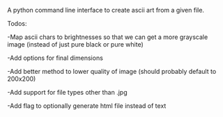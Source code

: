 A python command line interface to create ascii art from a given file. 

Todos:

-Map ascii chars to brightnesses so that we can get a more grayscale image (instead of just pure black or pure white)

-Add options for final dimensions

-Add better method to lower quality of image (should probably default to 200x200)

-Add support for file types other than .jpg

-Add flag to optionally generate html file instead of text

